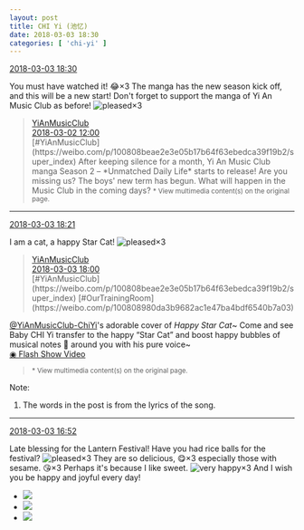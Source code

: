 ```yaml
---
layout: post
title: CHI Yi (池忆)
date: 2018-03-03 18:30
categories: [ 'chi-yi' ]
---
```


<div class="weibo-info">
  <a href="https://weibo.com/6117581836/G5GBqx9S9">2018-03-03 18:30</a>
</div>

You must have watched it! :joy:×3 The manga has the new season kick off, and this will be a new start! Don't forget to support the manga of Yi An Music Club as before! ![pleased](https://img.t.sinajs.cn/t4/appstyle/expression/ext/normal/0b/tootha_org.gif)×3

<!-- more -->

> <div class="weibo-post-name">
>   <a href="https://weibo.com/u/6094546964">YiAnMusicClub</a>
> </div>
> <div class="weibo-info">
>   <a href="https://weibo.com/6094546964/G5uCneDIa">2018-03-02 12:00</a>
> </div>
> [#YiAnMusicClub](https://weibo.com/p/100808beae2e3e05b17b64f63ebedca39f19b2/super_index) After keeping silence for a month, Yi An Music Club manga Season 2 – *Unmatched Daily Life* starts to release! Are you missing us? The boys' new term has begun. What will happen in the Music Club in the coming days?  
> <small>* View multimedia content(s) on the original page.</small>

---

<div class="weibo-info">
  <a href="https://weibo.com/6117581836/G5GxJalT6">2018-03-03 18:21</a>
</div>

I am a cat, a happy Star Cat! ![pleased](https://img.t.sinajs.cn/t4/appstyle/expression/ext/normal/0b/tootha_org.gif)×3

> <div class="weibo-post-name">
>   <a href="https://weibo.com/u/6094546964">YiAnMusicClub</a>
> </div>
> <div class="weibo-info">
>   <a href="https://weibo.com/6094546964/G5Gp1ChVv">2018-03-03 18:00</a>
> </div>
> [#YiAnMusicClub](https://weibo.com/p/100808beae2e3e05b17b64f63ebedca39f19b2/super_index) [#OurTrainingRoom](https://weibo.com/p/100808980da3b9682ac1e47ba4bdf6540b7a03)  
[@YiAnMusicClub-ChiYi](https://weibo.com/u/6117581836)'s adorable cover of *Happy Star Cat*~ Come and see Baby CHI Yi transfer to the happy “Star Cat” and boost happy bubbles of musical notes :musical_note: around you with his pure voice~  
[◉ Flash Show Video](http://www.miaopai.com/show/cVQTd~zmIqaMs89Cy37lrgw1Dj9dHJLjQa9jDg__.htm)  
> <small>* View multimedia content(s) on the original page.</small>

Note:
1. The words in the post is from the lyrics of the song.

---

<div class="weibo-info">
  <a href="https://weibo.com/6117581836/G5FXIa6wc">2018-03-03 16:52</a>
</div>

Late blessing for the Lantern Festival! Have you had rice balls for the festival? ![pleased](https://img.t.sinajs.cn/t4/appstyle/expression/ext/normal/0b/tootha_org.gif)×3 They are so delicious, :yum:×3 especially those with sesame. :kissing_heart:×3 Perhaps it's because I like sweet. ![very happy](https://img.t.sinajs.cn/t4/appstyle/expression/ext/normal/58/mb_org.gif)×3 And I wish you be happy and joyful every day!

<ul class="weibo-pic-list-1">
  <li class="weibo-pic">
    <a href="//wx1.sinaimg.cn/mw690/006G0KuMgy1fozq33dlyxj30qo0zite0.jpg"><img src="//wx1.sinaimg.cn/thumb150/006G0KuMgy1fozq33dlyxj30qo0zite0.jpg"/></a>
  </li>
  <li class="weibo-pic">
    <a href="//wx2.sinaimg.cn/mw690/006G0KuMgy1fozq34uchjj30qo0zijw2.jpg"><img src="//wx2.sinaimg.cn/thumb150/006G0KuMgy1fozq34uchjj30qo0zijw2.jpg"/></a>
  </li>
  <li class="weibo-pic">
    <a href="//wx3.sinaimg.cn/mw690/006G0KuMgy1fozq36d1ywj30qo0zite5.jpg"><img src="//wx3.sinaimg.cn/thumb150/006G0KuMgy1fozq36d1ywj30qo0zite5.jpg"/></a>
  </li>
</ul>
